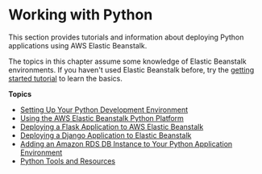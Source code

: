# Working with Python<a name="create-deploy-python-apps"></a>

This section provides tutorials and information about deploying Python applications using AWS Elastic Beanstalk\.

The topics in this chapter assume some knowledge of Elastic Beanstalk environments\. If you haven't used Elastic Beanstalk before, try the [getting started tutorial](GettingStarted.md) to learn the basics\.

**Topics**
+ [Setting Up Your Python Development Environment](python-development-environment.md)
+ [Using the AWS Elastic Beanstalk Python Platform](create-deploy-python-container.md)
+ [Deploying a Flask Application to AWS Elastic Beanstalk](create-deploy-python-flask.md)
+ [Deploying a Django Application to Elastic Beanstalk](create-deploy-python-django.md)
+ [Adding an Amazon RDS DB Instance to Your Python Application Environment](create-deploy-python-rds.md)
+ [Python Tools and Resources](create-deploy-python-tools-resources.md)
